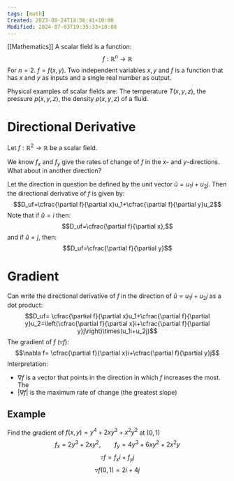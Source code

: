 ```yaml
---
tags: [math]
Created: 2023-08-24T14:56:41+10:00
Modified: 2024-07-03T19:35:33+10:00
---
```

[[Mathematics]]
A scalar field is a function:
$$f:\mathbb{R}^n\to\mathbb{R}$$
For $n=2$. $f=f(x,y)$.
Two independent variables $x,y$ and $f$ is a function that has $x$ and $y$ as inputs and a single real number as output.

Physical examples of scalar fields are:
The temperature $T(x,y,z)$, the pressure $p(x,y,z)$, the density $\rho(x,y,z)$ of a fluid.

# Directional Derivative 
Let $f:\mathbb{R}^2\to\mathbb{R}$ be a scalar field.

We know $f_x$ and $f_y$ give the rates of change of $f$ in the $x$- and $y$-directions. What about in another direction?

Let the direction in question be defined by the unit vector $\hat{u}=u_1i+u_2j$. Then the directional derivative of $f$ is given by:
$$D_uf=\cfrac{\partial f}{\partial x}u_1+\cfrac{\partial f}{\partial y}u_2$$
Note that if $\hat{u}=i$ then:
$$D_uf=\cfrac{\partial f}{\partial x},$$
and if $\hat{u}=j$, then:
$$D_uf=\cfrac{\partial f}{\partial y}$$
# Gradient
Can write the directional derivative of $f$ in the direction of $\hat{u}=u_1i+u_2j$ as a dot product:
$$D_uf= \cfrac{\partial f}{\partial x}u_1+\cfrac{\partial f}{\partial y}u_2=\left(\cfrac{\partial f}{\partial x}i+\cfrac{\partial f}{\partial y}j\right)\times(u_1i+u_2j)$$
The gradient of $f$ ($\triangledown f$):
$$\nabla f= \cfrac{\partial f}{\partial x}i+\cfrac{\partial f}{\partial y}j$$
Interpretation:
- $\nabla f$ is a vector that points in the direction in which $f$ increases the most. The 
- $|\nabla f|$ is the maximum rate of change (the greatest slope)

## Example 
Find the gradient of $f(x,y)=y^4+2xy^3+x^2y^2$ at $(0,1)$
$$f_x=2y^3+2xy^2,\qquad f_y=4y^3+6xy^2+2x^2y$$
$$\triangledown f=f_xi+f_yj$$
$$\triangledown f(0,1)=2i+4j$$
